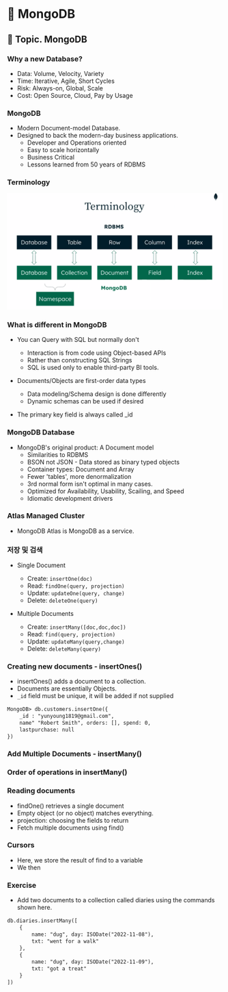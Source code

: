 # :book: MongoDB
## :pushpin: Topic. MongoDB


### Why a new Database?
- Data: Volume, Velocity, Variety
- Time: Iterative, Agile, Short Cycles
- Risk: Always-on, Global, Scale
- Cost: Open Source, Cloud, Pay by Usage

### MongoDB
- Modern Document-model Database.
- Designed to back the modern-day business applications.
    - Developer and Operations oriented
    - Easy to scale horizontally
    - Business Critical
    - Lessons learned from 50 years of RDBMS


### Terminology

![](../image/몽고db1.PNG)


###  What is different in MongoDB
- You can Query with SQL but normally don't
    - Interaction is from code using Object-based APIs
    - Rather than constructing SQL Strings
    - SQL is used only to enable third-party BI tools.

- Documents/Objects are first-order data types
    - Data modeling/Schema design is done differently
    - Dynamic schemas can be used if desired
- The primary key field is always called _id


### MongoDB Database

- MongoDB's original product: A Document model
    - Similarities to RDBMS
    - BSON not JSON - Data stored as binary typed objects
    - Container types: Document and Array
    - Fewer 'tables', more denormalization
    - 3rd normal form isn't optimal in many cases.
    - Optimized for Availability, Usability, Scailing, and Speed
    - Idiomatic development drivers
   
    
### Atlas Managed Cluster
- MongoDB Atlas is MongoDB as a service.


### 저장 및 검색

- Single Document
    - Create: `insertOne(doc)`
    - Read: `findOne(query, projection)`
    - Update: `updateOne(query, change)`
    - Delete: `deleteOne(query)`
    
- Multiple Documents
    - Create: `insertMany([doc,doc,doc])`
    - Read: `find(query, projection)`
    - Update: `updateMany(query,change)`
    - Delete: `deleteMany(query)`
    
    
### Creating new documents - insertOnes()

- insertOnes() adds a document to a collection.
- Documents are essentially Objects.
- `_id` field must be unique, it will be added if not supplied

```text
MongoDB> db.customers.insertOne({
    _id : "yunyoung1819@gmail.com",
    name" "Robert Smith", orders: [], spend: 0,
    lastpurchase: null
})
```

### Add Multiple Documents - insertMany()
### Order of operations in insertMany()


### Reading documents

- findOne() retrieves a single document
- Empty object (or no object) matches everything.
- projection: choosing the fields to return
- Fetch multiple documents using find()


### Cursors
- Here, we store the result of find to a variable
- We then 


### Exercise
- Add two documents to a collection called diaries using the commands shown here.

```text
db.diaries.insertMany([
    {
        name: "dug", day: ISODate("2022-11-08"),
        txt: "went for a walk"
    },
    {
        name: "dug", day: ISODate("2022-11-09"),
        txt: "got a treat"
    }
])
```




